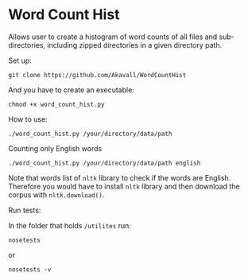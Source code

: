# Word Count Hist

Allows user to create a histogram of word counts of all files and sub-directories, including zipped directories in a given directory path.

Set up:

```
git clone https://github.com/Akavall/WordCountHist
```

And you have to create an executable:

```
chmod +x word_count_hist.py
```

How to use:

```
./word_count_hist.py /your/directory/data/path
```

Counting only English words

```
./word_count_hist.py /your/directory/data/path english
```

Note that words list of `nltk` library to check if the words are English. 
Therefore you would have to install `nltk` library and then download the corpus with `nltk.download()`.

Run tests:

In the folder that holds `/utilites` run:

```
nosetests
```

or 

```
nosetests -v
```



